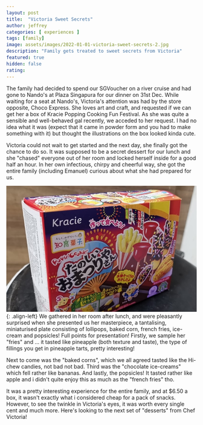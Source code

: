 ```yaml
---
layout: post
title:  "Victoria Sweet Secrets"
author: jeffrey
categories: [ experiences ]
tags: [family]
image: assets/images/2022-01-01-victoria-sweet-secrets-2.jpg
description: "Family gets treated to sweet secrets from Victoria"
featured: true
hidden: false
rating:
---
```


The family had decided to spend our SGVoucher on a river cruise and had gone to Nando's at Plaza Singapura for our dinner on 31st Dec. While waiting for a seat at Nando's, Victoria's attention was had by the store opposite, Choco Express. She loves art and craft, and requested if we can get her a box of Kracie Popping Cooking Fun Festival. As she was quite a sensible and well-behaved gal recently, we acceded to her request. I had no idea what it was (expect that it came in powder form and you had to make something with it) but thought the illustrations on the box looked kinda cute.

Victoria could not wait to get started and the next day, she finally got the chance to do so. It was supposed to be a secret dessert for our lunch and she "chased" everyone out of her room and locked herself inside for a good half an hour. In her own infectious, chirpy and cheerful way, she got the entire family (including Emanuel) curious about what she had prepared for us.

![2022-01-01-victoria-sweet-secrets-2.jpg](/assets/images/2022-01-01-victoria-sweet-secrets-2.jpg){: .align-left}
We gathered in her room after lunch, and were pleasantly surprised when she presented us her masterpiece, a tantalising, miniaturised plate consisting of lollipops, baked corn, french fries, ice-cream and popsicles! Full points for presentation! Firstly, we sample her "fries" and ... it tasted like pineapple (both texture and taste), the type of fillings you get in pineapple tarts, pretty interesting!

Next to come was the "baked corns", which we all agreed tasted like the Hi-chew candies, not bad not bad. Third was the "chocolate ice-creams" which fell rather like bananas. And lastly, the popsicles! It tasted rather like apple and i didn't quite enjoy this as much as the "french fries" tho.

It was a pretty interesting experience for the entire family, and at $6.50 a box, it wasn't exactly what i considered cheap for a pack of snacks. However, to see the twinkle in Victoria's eyes, it was worth every single cent and much more. Here's looking to the next set of "desserts" from Chef Victoria!
